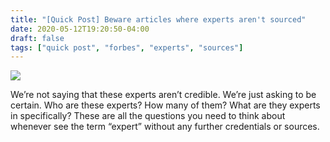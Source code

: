```yaml
---
title: "[Quick Post] Beware articles where experts aren't sourced"
date: 2020-05-12T19:20:50-04:00
draft: false
tags: ["quick post", "forbes", "experts", "sources"]
---
```


![](/images/QP-2020-05-12.png)

We’re not saying that these experts aren’t credible. We’re just asking to be certain. Who are these experts? How many of them? What are they experts in specifically? These are all the questions you need to think about whenever see the term “expert” without any further credentials or sources.
